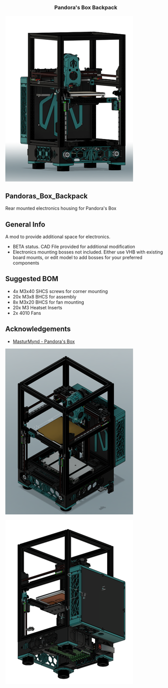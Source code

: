 <br/>
<p align="center">
  <h3 align="center">Pandora's Box Backpack</h3>


<p align="left">
  <img src="images/PBK_iso.png" width="400">
</p>

## Pandoras_Box_Backpack
Rear mounted electronics housing for Pandora's Box

## General Info
A mod to provide additional space for electronics.

 - BETA status.  CAD File provided for additional modification
 - Electronics mounting bosses not included.  Either use VHB with existing board mounts, or edit model to add bosses for your preferred components


## Suggested BOM
 - 4x M3x40 SHCS screws for corner mounting
 - 20x M3x8 BHCS for assembly
 - 8x M3x20 BHCS for fan mounting
 - 20x M3 Heatset Inserts
 - 2x 4010 Fans


## Acknowledgements

* [MasturMynd - Pandora's Box](https://github.com/MasturMynd/Pandoras_Box)


<p align="left">
  <img src="images/PBK_overview.png" width="400">
</p>

<p align="left">
  <img src="images/PBK_overview_2.png" width="400">
</p>

